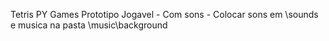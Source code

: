 Tetris PY Games Prototipo Jogavel - Com sons - Colocar sons em \sounds e musica na pasta \music\background

